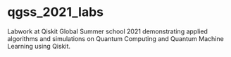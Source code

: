 # qgss_2021_labs
Labwork at Qiskit Global Summer school 2021 demonstrating applied algorithms and simulations on Quantum Computing and Quantum Machine Learning using Qiskit.
